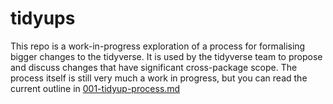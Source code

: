 # tidyups

This repo is a work-in-progress exploration of a process for formalising bigger changes to the tidyverse. It is used by the tidyverse team to propose and discuss changes that have significant cross-package scope. The process itself is still very much a work in progress, but you can read the current outline in [001-tidyup-process.md](001-tidyup-process.md)
